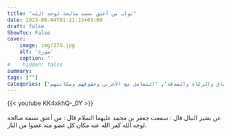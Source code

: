 ```yaml
---
title: "ثواب من أعتق نسمة صالحة لوجه الله"
date: 2023-06-04T01:21:13+03:00
draft: false
ShowToc: False
cover:
    image: img/176.jpg
    alt: 'صورة'
    caption: ''
#    hidden: false
summary: 
tags: [""]
categories: ["الإنفاق والزكاة والصدقة", "التعامل مع الآخرين وحقوقهم ومكانتهم"]
---
```

{{< youtube KK4xkhQ-_0Y >}}  
 <br>
عن بشير النبال قال : سمعت جعفر بن محمد عليهما
السلام قال : من أعتق نسمة صالحة لوجه الله كفر الله عنه مكان كل
عضو منه عضوا من النار.

